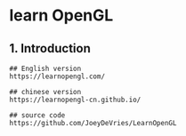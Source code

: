 # learn OpenGL 

## 1. Introduction
```shell
## English version
https://learnopengl.com/

## chinese version
https://learnopengl-cn.github.io/

## source code
https://github.com/JoeyDeVries/LearnOpenGL
```



